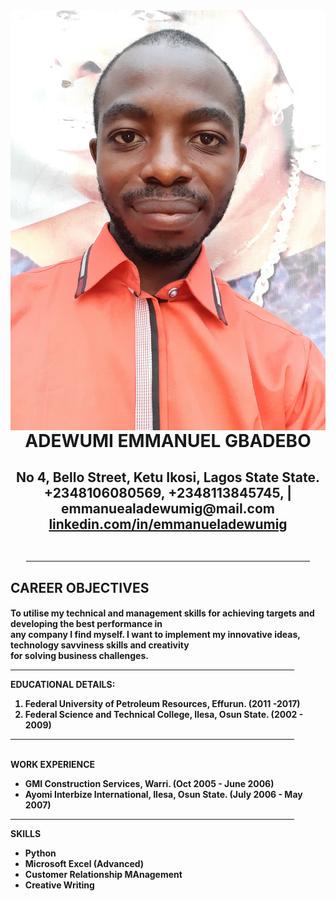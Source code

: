 <!DOCTYPE html>

<html lang="eng">

<head>
<title>
CV profile for Emmanuel Adewumi
</title>

</head>

<body>
<img title="Emmanuel Adewumi" src="20220125_184629.jpg" align="left"><br>
<center><h1> ADEWUMI EMMANUEL GBADEBO
  
  <h2>No 4, Bello Street, Ketu Ikosi, Lagos State State.<br>
    +2348106080569, +2348113845745, | emmanuealadewumig@mail.com<br>
	<a href="https://www.linkedin.com/in/emmanueladewumig">linkedin.com/in/emmanueladewumig</a><br>
	<br>
	<hr style="width:90%;text-align:center;margin-center:0">
	</center>

<h2>CAREER OBJECTIVES

</br>
	<h4>To utilise my technical and management skills for achieving targets and developing the best performance in<br>
any company I find myself. I want to implement my innovative ideas, technology savviness skills and creativity<br> for solving
business challenges.
<br>
<hr style="width:90%;text-align:center;margin-center:0">
<strong>EDUCATIONAL DETAILS:</br>
<ol>
  <li>Federal University of Petroleum Resources, Effurun.</strong> (2011 -2017)</li>
  <li>Federal Science and Technical College, Ilesa, Osun State. (2002 - 2009)</li>
</ol>
<hr style="width:90%;text-align:center;margin-center:0">
<br>
<strong>WORK EXPERIENCE</br>
<ul>
	<li>GMI Construction Services, Warri. (Oct 2005 - June 2006)</li>
	<li>Ayomi Interbize International, Ilesa, Osun State. (July 2006 - May 2007)</li>
</ul>
<hr/ style="width:90%;text-align:center;margin-center:0"/>
<page-break-after>
<strong>SKILLS<br/>
<ul>
<li>Python</li>
<li>Microsoft Excel (Advanced)</li>
<li>Customer Relationship MAnagement</li>
<li>Creative Writing</li>
</ul>

</body>

</html>


